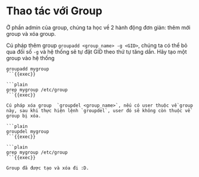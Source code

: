 # Thao tác với Group

Ở phần admin của group, chúng ta học về 2 hành động đơn giản: thêm mới group và xóa group.

Cú pháp thêm group `groupadd <group_name> -g <GID>`, chúng ta có thể bỏ qua đối số `-g` và hệ thống sẽ tự đặt GID theo thứ tự tăng dần. Hãy tạo một group vào hệ thống

```plain
groupadd mygroup
```{{exec}}

```plain
grep mygroup /etc/group
```{{exec}}

Cú pháp xóa group  `groupdel <group_name>`, nếu có user thuộc về group này, sau khi thực hiện lệnh `groupdel`, user đó sẽ không còn thuộc về group bị xóa.

```plain
groupdel mygroup
```{{exec}}

```plain
grep mygroup /etc/group
```{{exec}}

Group đã được tạo và xóa đi :D.

